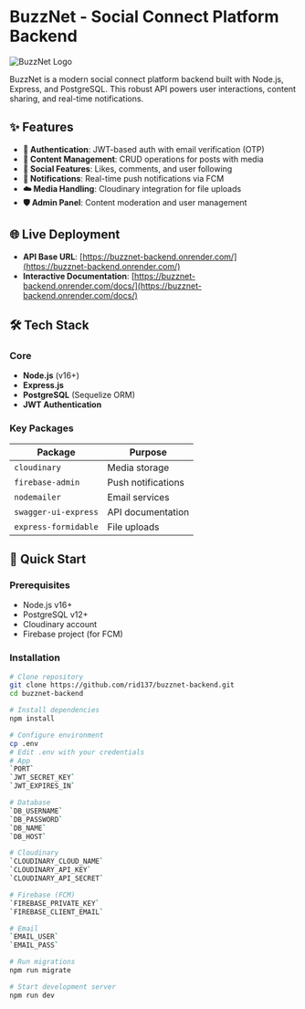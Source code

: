 # BuzzNet - Social Connect Platform Backend

![BuzzNet Logo](https://res.cloudinary.com/dnkhxafkz/image/upload/v1734764591/jsni2rcrn4rjv7wd73hg.png)

BuzzNet is a modern social connect platform backend built with Node.js, Express, and PostgreSQL. This robust API powers user interactions, content sharing, and real-time notifications.

## ✨ Features

- **🔐 Authentication**: JWT-based auth with email verification (OTP)
- **📝 Content Management**: CRUD operations for posts with media
- **💬 Social Features**: Likes, comments, and user following
- **🔔 Notifications**: Real-time push notifications via FCM
- **☁️ Media Handling**: Cloudinary integration for file uploads
- **🛡️ Admin Panel**: Content moderation and user management

## 🌐 Live Deployment

- **API Base URL**: [https://buzznet-backend.onrender.com/](https://buzznet-backend.onrender.com/)
- **Interactive Documentation**: [https://buzznet-backend.onrender.com/docs/](https://buzznet-backend.onrender.com/docs/)

## 🛠️ Tech Stack

### Core

- **Node.js** (v16+)
- **Express.js**
- **PostgreSQL** (Sequelize ORM)
- **JWT Authentication**

### Key Packages

| Package              | Purpose            |
| -------------------- | ------------------ |
| `cloudinary`         | Media storage      |
| `firebase-admin`     | Push notifications |
| `nodemailer`         | Email services     |
| `swagger-ui-express` | API documentation  |
| `express-formidable` | File uploads       |

## 🚀 Quick Start

### Prerequisites

- Node.js v16+
- PostgreSQL v12+
- Cloudinary account
- Firebase project (for FCM)

### Installation

```bash
# Clone repository
git clone https://github.com/rid137/buzznet-backend.git
cd buzznet-backend

# Install dependencies
npm install

# Configure environment
cp .env
# Edit .env with your credentials
# App
`PORT`
`JWT_SECRET_KEY`
`JWT_EXPIRES_IN`

# Database
`DB_USERNAME`
`DB_PASSWORD`
`DB_NAME`
`DB_HOST`

# Cloudinary
`CLOUDINARY_CLOUD_NAME`
`CLOUDINARY_API_KEY`
`CLOUDINARY_API_SECRET`

# Firebase (FCM)
`FIREBASE_PRIVATE_KEY`
`FIREBASE_CLIENT_EMAIL`

# Email
`EMAIL_USER`
`EMAIL_PASS`

# Run migrations
npm run migrate

# Start development server
npm run dev
```
